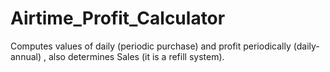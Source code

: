 # Airtime_Profit_Calculator
Computes values of daily (periodic purchase) and profit periodically (daily-annual) , also determines Sales (it is a refill system).
